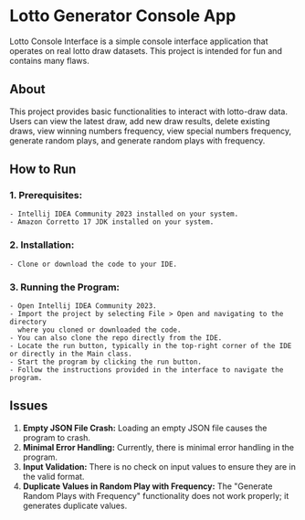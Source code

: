 # Lotto Generator Console App

Lotto Console Interface is a simple console interface application that operates on real lotto draw datasets. This project is intended for fun and contains many flaws.

## About
This project provides basic functionalities to interact with lotto-draw data. Users can view the latest draw, add new draw results, delete existing draws, view winning numbers frequency, view special numbers frequency, generate random plays, and generate random plays with frequency.

## How to Run

### 1. Prerequisites:

    - Intellij IDEA Community 2023 installed on your system.
    - Amazon Corretto 17 JDK installed on your system.
    
### 2. Installation:

    - Clone or download the code to your IDE.
    
### 3. Running the Program:

    - Open Intellij IDEA Community 2023.
    - Import the project by selecting File > Open and navigating to the directory 
      where you cloned or downloaded the code.
    - You can also clone the repo directly from the IDE.
    - Locate the run button, typically in the top-right corner of the IDE or directly in the Main class.
    - Start the program by clicking the run button.
    - Follow the instructions provided in the interface to navigate the program.

## Issues

1. **Empty JSON File Crash:** Loading an empty JSON file causes the program to crash.
2. **Minimal Error Handling:** Currently, there is minimal error handling in the program.
3. **Input Validation:** There is no check on input values to ensure they are in the valid format.
4. **Duplicate Values in Random Play with Frequency:** The "Generate Random Plays with Frequency" functionality does not work properly; it generates duplicate values.
